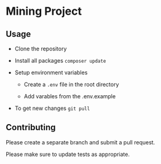 # Mining Project

## Usage

- Clone the repository

- Install all packages `composer update`

- Setup environment variables

  - Create a `.env` file in the root directory

  - Add varables from the .env.example

- To get new changes `git pull`

## Contributing

Please create a separate branch and submit a pull request.

Please make sure to update tests as appropriate.
